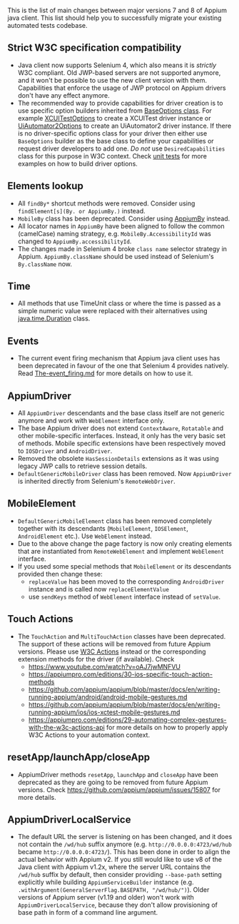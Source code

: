 This is the list of main changes between major versions 7 and 8 of Appium 
java client. This list should help you to successfully migrate your 
existing automated tests codebase. 


## Strict W3C specification compatibility

- Java client now supports Selenium 4, which also means it is 
*strictly* W3C compliant. Old JWP-based servers are not supported 
anymore, and it won't be possible to use the new client version
with them. Capabilities that enforce the usage of JWP protocol
on Appium drivers don't have any effect anymore.
- The recommended way to provide capabilities for driver creation is
to use specific option builders inherited from
[BaseOptions class](https://github.com/appium/java-client/blob/master/src/main/java/io/appium/java_client/remote/options/BaseOptions.java).
For example
[XCUITestOptions](https://github.com/appium/java-client/blob/master/src/main/java/io/appium/java_client/ios/options/XCUITestOptions.java)
to create a XCUITest driver instance or
[UiAutomator2Options](https://github.com/appium/java-client/blob/master/src/main/java/io/appium/java_client/android/options/UiAutomator2Options.java)
to create an UiAutomator2 driver instance.
If there is no driver-specific options class for your driver then either use 
`BaseOptions` builder as the base class to define your capabilities or request 
driver developers to add one. _Do not_ use `DesiredCapabilities` class for this purpose in W3C context.
Check [unit tests](https://github.com/appium/java-client/blob/master/src/test/java/io/appium/java_client/drivers/options/OptionsBuildingTest.java)
for more examples on how to build driver options.

## Elements lookup

- All `findBy*` shortcut methods were removed. Consider using
`findElement[s](By. or AppiumBy.)` instead.
- `MobileBy` class has been deprecated. Consider using
[AppiumBy](https://github.com/appium/java-client/blob/master/src/main/java/io/appium/java_client/AppiumBy.java)
instead. 
- All locator names in `AppiumBy` have been aligned to follow the common
(camelCase) naming strategy, e.g. `MobileBy.AccessibilityId` was changed
to `AppiumBy.accessibilityId`.
- The changes made in Selenium 4 broke `class name` selector strategy in Appium.
`AppiumBy.className` should be used instead of Selenium's `By.className` now.

## Time

- All methods that use TimeUnit class or where the time is passed as
a simple numeric value were replaced with their alternatives using
[java.time.Duration](https://docs.oracle.com/javase/8/docs/api/java/time/Duration.html) 
class.

## Events

- The current event firing mechanism that Appium java client uses 
has been deprecated in favour of the one that Selenium 4 provides
natively. Read [The-event_firing.md](The-event_firing.md) for more 
details on how to use it.

## AppiumDriver

- All `AppiumDriver` descendants and the base class itself are not generic
anymore and work with `WebElement` interface only.
- The base Appium driver does not extend `ContextAware`, `Rotatable` and other
mobile-specific interfaces. Instead, it only has the very basic set of methods.
Mobile specific extensions have been respectively moved to `IOSDriver` and
`AndroidDriver`.
- Removed the obsolete `HasSessionDetails` extensions as it was using legacy
JWP calls to retrieve session details.
- `DefaultGenericMobileDriver` class has been removed. Now `AppiumDriver` is
inherited directly from Selenium's `RemoteWebDriver`.

## MobileElement

- `DefaultGenericMobileElement` class has been removed completely together 
with its descendants (`MobileElement`, `IOSElement`, `AndroidElement` etc.). 
Use `WebElement` instead.
- Due to the above change the page factory is now only creating elements
that are instantiated from `RemoteWebElement` and implement `WebElement` interface.
- If you used some special methods that `MobileElement` or its descendants provided
then change these: 
  - `replaceValue` has been moved to the corresponding `AndroidDriver`
  instance and is called now `replaceElementValue`
  - use `sendKeys` method of `WebElement` interface instead of `setValue`.

## Touch Actions

- The `TouchAction` and `MultiTouchAction` classes have been deprecated.
The support of these actions will be removed from future Appium versions. 
Please use [W3C Actions](https://w3c.github.io/webdriver/#actions) instead 
or the corresponding extension methods for the driver (if available).
Check
  - https://www.youtube.com/watch?v=oAJ7jwMNFVU
  - https://appiumpro.com/editions/30-ios-specific-touch-action-methods
  - https://github.com/appium/appium/blob/master/docs/en/writing-running-appium/android/android-mobile-gestures.md
  - https://github.com/appium/appium/blob/master/docs/en/writing-running-appium/ios/ios-xctest-mobile-gestures.md
  - https://appiumpro.com/editions/29-automating-complex-gestures-with-the-w3c-actions-api
for more details on how to properly apply W3C Actions to your automation context.

## resetApp/launchApp/closeApp

- AppiumDriver methods `resetApp`, `launchApp` and `closeApp` have been deprecated as
they are going to be removed from future Appium versions. Check 
https://github.com/appium/appium/issues/15807 for more details.

## AppiumDriverLocalService

- The default URL the server is listening on has been changed, and it
does not contain the `/wd/hub` suffix anymore (e.g. `http://0.0.0.0:4723/wd/hub` 
became `http://0.0.0.0:4723/`). This has been done in order
to align the actual behavior with Appium v2. If you still would like to use
v8 of the Java client with Appium v1.2x, where the server URL contains the `/wd/hub` suffix
by default, then consider providing `--base-path` setting explicitly while
building `AppiumServiceBuilder` instance (e.g. `.withArgument(GeneralServerFlag.BASEPATH, "/wd/hub/")`).
Older versions of Appium server (v1.19 and older) won't work with `AppiumDriverLocalService`,
because they don't allow provisioning of base path in form of a command line argument.
